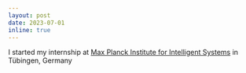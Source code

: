 ```yaml
---
layout: post
date: 2023-07-01
inline: true
---
```

I started my internship at [Max Planck Institute for Intelligent Systems](https://is.mpg.de/) in Tübingen, Germany 
